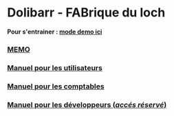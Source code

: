 # Dolibarr - FABrique du loch

**Pour s'entrainer : [mode demo ici](https://demo.dolibarr.org)**

### [MEMO](/docs/MEMO.md)

### [Manuel pour les utilisateurs](docs/USER.md)

### [Manuel pour les comptables](docs/COMPTA.md)

### [Manuel pour les développeurs (_accés réservé_)](https://github.com/fabloch/docker-dolibarr-plus/blob/master/docs/DEV.md)

